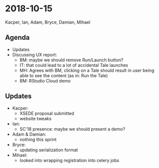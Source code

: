 2018-10-15
==========
Kacper, Ian, Adam, Bryce, Damian, Mihael

Agenda
------
* Updates
* Discussing UX report:
    * BM: maybe we should remove Run/Launch button?
    * IT: that could lead to a lot of accidental Tale launches
    * MH: Agrees with BM, clicking on a Tale should result in user being able to see the content (as in: Run the Tale)
    * BM: RStudio Cloud demo


Updates
-------
* Kacper:
  * XSEDE proposal submitted
  * website tweaks
* Ian:
    * SC'18 presence: maybe we should present a demo?
* Adam & Damian:
    * nothing this sprint
* Bryce:
    * updating serialization format  
* Mihael:
    * looked into wrapping registration into celery jobs 
